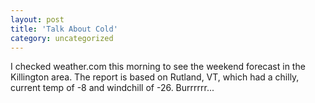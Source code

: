 ```yaml
---
layout: post
title: 'Talk About Cold'
category: uncategorized
---
```


I checked weather.com this morning to see the weekend forecast in the Killington area.  The report is based on Rutland, VT, which had a chilly, current temp of -8 and windchill of -26.  Burrrrrr...
